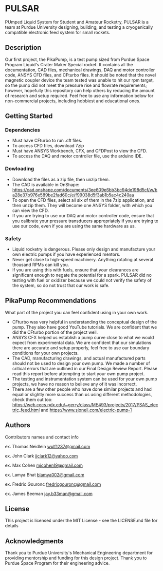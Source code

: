 # PULSAR

PUmped Liquid System for Student and Amateur Rocketry, PULSAR is a team at Purdue University designing, building, and testing a cryogenically compatible electronic feed system for small rockets.

## Description

Our first project, the PikaPump, is a test pump sized from Purdue Space Program Liquid's Crater Maker Special rocket.  It contains all the documentation, CAD files, mechanical drawings, DAQ and motor controller code, ANSYS CFD files, and CFturbo files. It should be noted that the novel magnetic coupler device the team tested was unable to hit our rpm target, so the pump did not meet the pressure rise and flowrate requirements; however, hopefully this repository can help others by reducing the amount of research and setup required. Feel free to use any information below for non-commercial projects, including hobbiest and educational ones.

## Getting Started

### Dependencies

* Must have CFturbo to run .cft files.
* To access CFD files, download 7zip 
* Must have ANSYS Workbench, CFX, and CFDPost to view the CFD.
* To access the DAQ and motor controller file, use the arduino IDE. 

### Dowloading

* Download the files as a zip file, then unzip them.
* The CAD is available in OnShape: https://cad.onshape.com/documents/3ee609e6bb3bc94de198d5cf/w/ba28e37b976e589be2fad60c/e/f99038d5f3ab1b5ac4c240aa 
* To open the CFD files, select all six of them in the 7zip application, and then unzip them. They will become one ANSYS folder, with which you can view the CFD.
* If you are trying to use our DAQ and motor controller code, ensure that you calibrate your pressure transducers appropriately if you are trying to use our code, even if you are using the same hardware as us.

### Safety

* Liquid rocketry is dangerous. Please only design and manufacture your own electric pumps if you have experienced mentors.
* Never get close to high-speed machinery. Anything rotating at several thousand RPMs can kill you.
* If you are using this with fuels, ensure that your clearances are significant enough to negate the potential for a spark. PULSAR did no testing with fuel or oxidizer because we could not verify the safety of the system, so do not trust that our work is safe.

## PikaPump Recommendations
What part of the project you can feel confident using in your own work.

* CFturbo was very helpful in understanding the conceptual design of the pump. They also have good YouTube tutorials. We are confident that we did the CFturbo portion of the project well.
* ANSYS CFX helped us establish a pump curve close to what we would expect from experimental data. We are confident that our simulations there are accurate and setup properly, feel free to use our boundary conditions for your own projects.
* The CAD, manufacturing drawings, and actual manufactured parts should not be used to design your own pump. We made a number of critical errors that are outlined in our Final Design Review Report. Please read this report before attempting to start your own pump project.
* The testing and instrumentation system can be used for your own pump projects, we have no reason to believe any of it was incorrect.
* There are a few other people who have done similar projects and had equal or slightly more success than us using different methodologies, check them out too: https://web.cecs.pdx.edu/~gerry/class/ME493/projects/2017/PSAS_electric_feed.html and https://www.sjoneil.com/electric-pump-1

## Authors

Contributors names and contact info

ex. Thomas Neidlein  wulf1237@gmail.com

ex. John Clark jjclark12@yahoo.com

ex. Max Cohen mjcohen19@gmail.com

ex. Lamya Bhat blamya002@gmail.com

ex. Fredric Gouronc fredricgouronc@gmail.com

ex. James Beeman jay.b33man@gmail.com

## License

This project is licensed under the MIT License - see the LICENSE.md file for details

## Acknowledgments
Thank you to Purdue University's Mechanical Engineering department for providing mentorship and funding for this design project.
Thank you to Purdue Space Program for their engineering advice.

